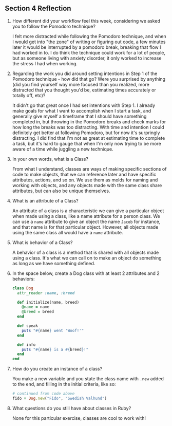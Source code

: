 ## Section 4 Reflection

1. How different did your workflow feel this week, considering we asked you to follow the Pomodoro technique?

    I felt more distracted while following the Pomodoro technique, and when I would get into "the zone" of writing or figuring out code, a few minutes later it would be interrupted by a pomodoro break, breaking that flow I had worked in to. I do think the technique could work for a lot of people, but as someone living with anxiety disorder, it only worked to increase the stress I had when working.

1. Regarding the work you did around setting intentions in Step 1 of the Pomodoro technique - how did that go? Were you surprised by anything (did you find yourself way more focused than you realized, more distracted that you thought you'd be, estimating times accurately or totally off, etc)?

    It didn't go that great once I had set intentions with Step 1. I already make goals for what I want to accomplish when I start a task, and generally give myself a timeframe that I should have something completed in, but throwing in the Pomodoro breaks and check marks for how long the breaks was too distracting. With time and intention I could definitely get better at following Pomodoro, but for now it's surpringly distracting. I did find that I'm not as great at estimating time to complete a task, but it's hard to gauge that when I'm only now trying to be more aware of a time while juggling a new technique.

1. In your own words, what is a Class?

    From what I understand, classes are ways of making specific sections of code to make objects, that we can reference later and have specific attributes, actions, and so on. We use them as molds for naming and working with objects, and any objects made with the same class share attributes, but can also be unique themselves.

1. What is an attribute of a Class?

    An attribute of a class is a characteristic we can give a particular object when made using a class, like a name attribute for a person class. We can use a `name` attribute to give an object the name `Jacob` for instance, and that name is for that particular object. However, all objects made using the same class all would have a `name` attribute.

1. What is behavior of a Class?

    A behavior of a class is a method that is shared with all objects made using a class. It's what we can call on to make an object do something as long as we have something defined.

1. In the space below, create a Dog class with at least 2 attributes and 2 behaviors:

    ```rb
    class Dog
      attr_reader :name, :breed

      def initialize(name, breed)
        @name = name
        @breed = breed
      end

      def speak
        puts "#{name} went 'Woof!'"
      end

      def info
        puts "#{name} is a #{breed}!"
      end
    end
    ```

1. How do you create an instance of a class?

    You make a new variable and you state the class name with `.new` added to the end, and filling in the initial criteria, like so:

    ```rb
    # continued from code above
    fido = Dog.new("Fido", "Swedish Valhund")
    ```

1. What questions do you still have about classes in Ruby?

    None for this particular exercise, classes are cool to work with!
